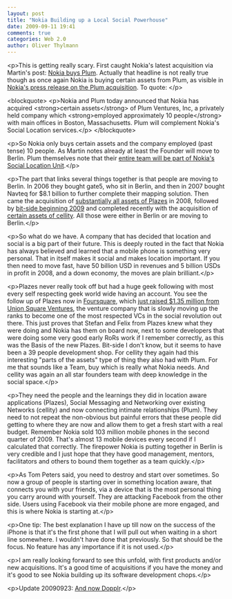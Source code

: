 ```yaml
---
layout: post
title: "Nokia Building up a Local Social Powerhouse"
date: 2009-09-11 19:41
comments: true
categories: Web 2.0
author: Oliver Thylmann
---
```







&lt;p&gt;This is getting really scary. First caught Nokia's latest acquisition via Martin's post: [Nokia buys Plum](http://english.martinvarsavsky.net/general/nokia-buys-plum.html). Actually that headline is not really true though as once again Nokia is buying certain assets from Plum, as visible in [Nokia's press release on the Plum acquisition](http://www.nokia.com/press/press-releases/showpressrelease?newsid=1340931). To quote: &lt;/p&gt;

&lt;blockquote&gt;
  &lt;p&gt;Nokia and Plum today announced that Nokia has acquired &lt;strong&gt;certain assets&lt;/strong&gt; of Plum Ventures, Inc, a privately held company which &lt;strong&gt;employed approximately 10 people&lt;/strong&gt; with main offices in Boston, Massachusetts. Plum will complement Nokia's Social Location services.&lt;/p&gt;
&lt;/blockquote&gt;

&lt;p&gt;So Nokia only buys certain assets and the company employed (past tense) 10 people. As Martin notes already at least the Founder will move to Berlin. Plum themselves note that their [entire team will be part of Nokia's Social Location Unit](http://pluminc.com/blog/archives/2009/09/nokia-to-acquire-plum.html).&lt;/p&gt;

&lt;p&gt;The part that links several things together is that people are moving to Berlin. In 2006 they bought gate5, who sit in Berlin, and then in 2007 bought Navteq for $8.1 billion to further complete their mapping solution. Then came the acquisition of [substantially all assets of Plazes](http://www.nokia.com/press/press-releases/archive/archiveshowpressrelease?newsid=1229894) in 2008, followed by [bit-side beginning 2009](http://www.nokia.com/press/press-releases/showpressrelease?newsid=1288641) and completed recently with the acquisition of [certain assets of cellity](http://www.nokia.com/press/press-releases/archive/archiveshowpressrelease?newsid=1330831). All those were either in Berlin or are moving to Berlin.&lt;/p&gt;

&lt;p&gt;So what do we have. A company that has decided that location and social is a big part of their future. This is deeply routed in the fact that Nokia has always believed and learned that a mobile phone is something very personal. That in itself makes it social and makes location important. If you then need to move fast, have 50 billion USD in revenues and 5 billion USDs in profit in 2008, and a down economy, the moves are plain brilliant.&lt;/p&gt;

&lt;p&gt;Plazes never really took off but had a huge geek following with most every self respecting geek world wide having an account. You see the follow up of Plazes now in [Foursquare](http://foursquare.com/), which [just raised $1.35 million from Union Square Ventures](http://gigaom.com/2009/09/04/union-square-ventures-injects-1-35m-into-foursquare/), the venture company that is slowly moving up the ranks to become one of the most respected VCs in the social revolution out there. This just proves that Stefan and Felix from Plazes knew what they were doing and Nokia has them on board now, next to some developers that were doing some very good early RoRs work if I remember correctly, as this was the Basis of the new Plazes. Bit-side I don't know, but it seems to have been a 39 people development shop. For cellity they again had this interesting &quot;parts of the assets&quot; type of thing they also had with Plum. For me that sounds like a Team, buy which is really what Nokia needs. And cellity was again an all star founders team with deep knowledge in the social space.&lt;/p&gt;

&lt;p&gt;They need the people and the learnings they did in location aware applications (Plazes), Social Messaging and Networking over existing Networks (cellity) and now connecting intimate relationships (Plum). They need to not repeat the non-obvious but painful errors that these people did getting to where they are now and allow them to get a fresh start with a real budget. Remember Nokia sold 103 million mobile phones in the second quarter of 2009. That's almost 13 mobile devices every second if I calculated that correctly. The firepower Nokia is putting together in Berlin is very credible and I just hope that they have good management, mentors, facilitators and others to bound them together as a team quickly.&lt;/p&gt;

&lt;p&gt;As Tom Peters said, you need to destroy and start over sometimes. So now a group of people is starting over in something location aware, that connects you with your friends, via a device that is the most personal thing you carry around with yourself. They are attacking Facebook from the other side. Users using Facebook via their mobile phone are more engaged, and this is where Nokia is starting at.&lt;/p&gt;

&lt;p&gt;One tip: The best explanation I have up till now on the success of the iPhone is that it's the first phone that I will pull out when waiting in a short line somewhere. I wouldn't have done that previously. So that should be the focus. No feature has any importance if it is not used.&lt;/p&gt;

&lt;p&gt;I am really looking forward to see this unfold, with first products and/or new acquisitions. It's a good time of acquisitions if you have the money and it's good to see Nokia building up its software development chops.&lt;/p&gt;

&lt;p&gt;Update 20090923: [And now Dopplr](http://bit.ly/11c2wY).&lt;/p&gt;


